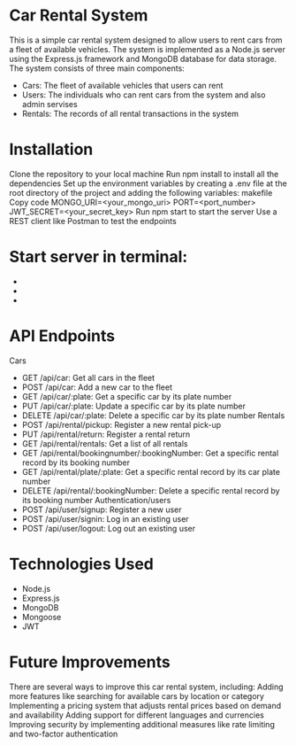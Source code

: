 # Car Rental System
This is a simple car rental system designed to allow users to rent cars from a fleet of available vehicles. The system is implemented as a Node.js server using the Express.js framework and MongoDB database for data storage. The system consists of three main components:

* Cars: The fleet of available vehicles that users can rent
* Users: The individuals who can rent cars from the system and also admin servises
* Rentals: The records of all rental transactions in the system

# Installation
Clone the repository to your local machine
Run npm install to install all the dependencies
Set up the environment variables by creating a .env file at the root directory of the project and adding the following variables:
makefile
Copy code
MONGO_URI=<your_mongo_uri>
PORT=<port_number>
JWT_SECRET=<your_secret_key>
Run npm start to start the server
Use a REST client like Postman to test the endpoints

# Start server in terminal:
* <cd backend>
* <npm install>
* <npm start>

# API Endpoints
Cars
* GET /api/car: Get all cars in the fleet
* POST /api/car: Add a new car to the fleet
* GET /api/car/:plate: Get a specific car by its plate number
* PUT /api/car/:plate: Update a specific car by its plate number
* DELETE /api/car/:plate: Delete a specific car by its plate number
Rentals
* POST /api/rental/pickup: Register a new rental pick-up
* PUT /api/rental/return: Register a rental return
* GET /api/rental/rentals: Get a list of all rentals
* GET /api/rental/bookingnumber/:bookingNumber: Get a specific rental record by its booking number
* GET /api/rental/plate/:plate: Get a specific rental record by its car plate number
* DELETE /api/rental/:bookingNumber: Delete a specific rental record by its booking number
Authentication/users
* POST /api/user/signup: Register a new user
* POST /api/user/signin: Log in an existing user
* POST /api/user/logout: Log out an existing user

# Technologies Used
* Node.js
* Express.js
* MongoDB
* Mongoose
* JWT
# Future Improvements
There are several ways to improve this car rental system, including:
Adding more features like searching for available cars by location or category
Implementing a pricing system that adjusts rental prices based on demand and availability
Adding support for different languages and currencies
Improving security by implementing additional measures like rate limiting and two-factor authentication
